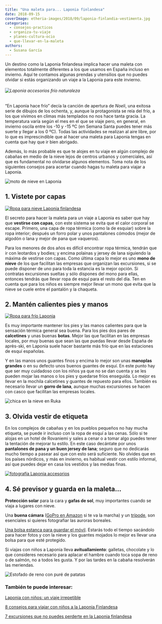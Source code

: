 ```yaml
---
title: "Una maleta para... Laponia finlandesa"
date: 2018-09-15
coverImage: etheria-images/2018/09/laponia-finlandia-vestimenta.jpg
categories: 
  - consejos-practicos
  - organiza-tu-viaje
  - planes-cultura-ocio
  - que-llevar-en-la-maleta
authors: 
  - Susana García
---
```


Un destino como la Laponia finlandesa implica hacer una maleta con elementos totalmente diferentes a los que usamos en España incluso en invierno. Aquí te contamos algunas prendas y utensilios que no puedes olvidar si estás organizando un viaje a la Laponia para este invierno.

###### ![Laponia accesorios frío naturaleza](etheria-images/2018/05/Maleta-Laponia-1024x734.jpg "Imprescindibles para la maleta a Laponia")

“En Laponia hace frío” decía la canción de apertura de _Noeli_, una exitosa serie de 
dibujos de los ochenta, y, aunque la protagonista se reía del frío, a los que vivimos en 
climas más templados no nos hace tanta gracia. La temperatura varía según el mes en el 
que se viaje pero, en general, en invierno oscila entre los -10 y -15 ºC (en Semana 
Santa puedes tener más suerte y llegar a los 0 ºC). Todas las actividades se realizan al 
aire libre, por lo que es imprescindible que al hacer una maleta para Laponia tengas en 
cuenta que hay que ir bien abrigado. 

Además, lo más probable es que te alojes en tu viaje en algún complejo de cabañas en 
medio de la nieve lejos de centros urbanos y comerciales, así que es fundamental no 
olvidarse algunos elementos. Toma nota de los siguientes consejos para acertar cuando 
hagas tu maleta para viajar a Laponia. 

![moto de nieve en Laponia](etheria-images/2018/09/maleta-laponia-moto-traje-termico.jpg "Asegúrate cuando contrates las excursiones que te facilitan un traje térmico para realizarlas.")

## 1\. Vistete por capas

[![Ropa para nieve Laponia finlandesa](etheria-images/2018/05/pantalones-termicos-decathlon.jpg "Pantalón térmico de Decathlon.es")](https://www.decathlon.es/C-1164826-ropa-interior-y-termica)

El secreto para hacer la maleta para un viaje a Laponia es saber que hay que **vestirse 
con capas**, con este sistema se evita que el calor corporal se escape. Primero, una 
capa de ropa térmica (como la de esquiar) sobre la ropa interior; después un forro polar 
y unos pantalones cómodos (mejor de algodón o lana y mejor de pana que vaqueros). 

Para los menores de dos años es difícil encontrar ropa térmica, tendrán que ir con 
leotardos y bodies; y encima polainas y jersey de lana siguiendo la máxima de vestirse 
con capas. Como última capa lo mejor es uno **mono de nieve** de los que facilitan las 
empresas que organizan las excursiones, si se puede disponer de uno para toda la 
estancia es la mejor opción. Si contratas excursiones sueltas y sólo dispones del mono 
para ellas, entonces tendrás que llevar ropa de esquí para el resto del día. Ten en 
cuenta que para los niños es siempre mejor llevar un mono que evita que la nieve se 
cuele entre el pantalón y la chaqueta. 

## 2\. Mantén calientes pies y manos

[![Ropa para frío Laponia](etheria-images/2018/05/manoplas-niños-amazon.jpg "Guantes de niño de Amazon.es")](https://www.amazon.es/Manoplas-Esqui/s?ie=UTF8&page=1&rh=i%3Aaps%2Ck%3AManoplas%20Esqui)

Es muy importante mantener los pies y las manos calientes para que la sensación térmica 
general sea buena. Para los pies dos pares de **calcetines** y unas buenas **botas**. 
Mejor las que facilitan en las empresas locales, por muy buenas que sean las que puedas 
llevar desde España de après-ski, en Laponia suele hacer bastante más frío que en las 
estaciones de esquí españolas. 

Y en las manos unos guantes finos y encima lo mejor son unas **manoplas grandes** o en 
su defecto unos buenos guantes de esquí. En este punto hay que ser muy cuidadoso con los 
niños ya que no se dan cuenta y se les pueden mojar las manos o los pies y quedarse 
fríos enseguida. Lo mejor es llevar en la mochila calcetines y guantes de repuesto para 
ellos. También es necesario llevar un **gorro de lana**, aunque muchas excursiones se 
hacen con casco que facilitan las empresas locales. 

![chica en la nieve en Ruka](etheria-images/2018/09/laponia-finlandia-vestimenta.jpg "A Laponia es fundamental llevar buena ropa de abrigo si vas a salir alguna noche por una ciudad. © Ilya Shishikhin")

## 3\. Olvida vestir de etiqueta

En los complejos de cabañas y en los pueblos pequeños no hay mucha etiqueta, se puede ir 
incluso con la ropa de esquí a las cenas. Sólo si te alojas en un hotel de Rovaniemi y 
sales a cenar o a tomar algo puedes tener la tentación de mejorar tu estilo. En este 
caso decántate por unos **pantalones de pana y un buen jersey de lana**; seguro que no 
dedicarás mucho tiempo a pasear así que con esto será suficiente. No olvides que en los 
países nórdicos, y más en invierno, es habitual vestir con estilo informal, así que 
puedes dejar en casa los vestidos y las medias finas. 

[![fotografía Laponia accesorios](etheria-images/2018/05/tripode-fotocasion.es_-1024x1024.jpg "Trípode de Fotocasion.es")](https://www.fotocasion.es/tripodes/010901/F/)

## 4\. Sé previsor y guarda en la maleta...

**Protección solar** para la cara y **gafas de sol**, muy importantes cuando se viaja a 
lugares con nieve. 

Una **buena cámara** ([GoPro en Amazon](https://amzn.to/3myAXFL) si te va la marcha) y 
un [trípode](https://amzn.to/3GJBaOx), son esenciales si quieres fotografiar las auroras 
boreales. 

[Una bolsa estanca para guardar el móvil](https://amzn.to/2Y7jR8u). Estarás todo el 
tiempo sacándolo para hacer fotos y con la nieve y los guantes mojados lo mejor es 
llevar una bolsa para que esté protegido. 

Si viajas con niños a Laponia lleva **avituallamiento**: galletas, chocolate y lo que 
consideres necesario para aplacar el hambre cuando toca sopa de reno o de salmón, no a 
todos les gusta. Y por las tardes en la cabaña resolverán las meriendas. 

![Estofado de reno con puré de patatas](etheria-images/2018/09/maleta-laponia-comida.jpg "Estofado de reno con puré de patatas, una comida típica lapona.")

### También te puede interesar:

[Laponia con niños: un viaje 
irrepetible](https://etheriamagazine.com/2018/09/07/viaje-laponia-finlandesa-en-familia/) 

[8 consejos para viajar con niños a la Laponia 
Finlandesa](https://etheriamagazine.com/2018/09/08/8-consejos-para-viajar-a-la-laponia-finlandesa-con-ninos/) 

[7 excursiones que no puedes perderte en la Laponia 
finlandesa](https://etheriamagazine.com/2019/10/31/siete-excursiones-en-laponia-finlandesa/)
